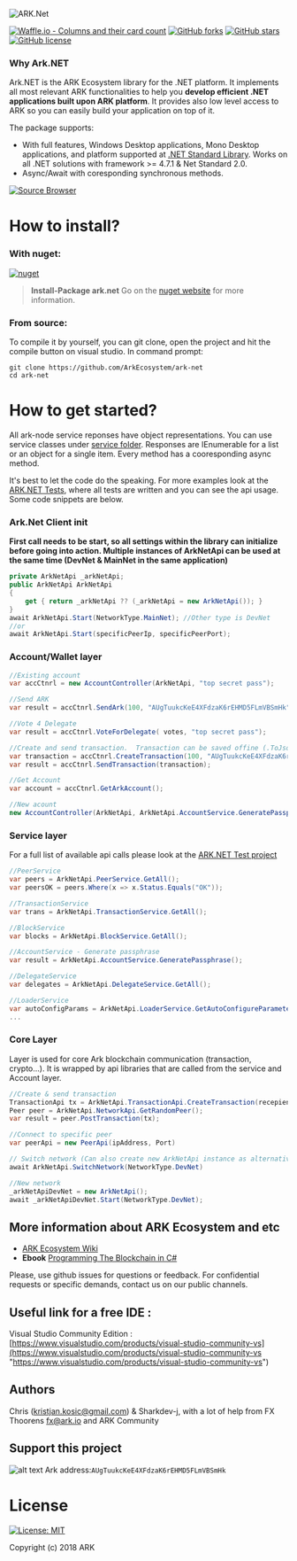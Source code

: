 ![ARK.Net](https://user-images.githubusercontent.com/25795454/39834208-83a7b9ca-53cc-11e8-980e-fd7aa281c540.png)

[![Waffle.io - Columns and their card count](https://badge.waffle.io/ArkEcosystem/ark-net.png?columns=all)](https://waffle.io/ArkEcosystem/ark-net?utm_source=badge)
[![GitHub forks](https://img.shields.io/github/forks/kristjank/ark-net.svg)](https://github.com/kristjank/ark-net/network)&nbsp;[![GitHub stars](https://img.shields.io/github/stars/kristjank/ark-net.svg)](https://github.com/kristjank/ark-net/stargazers)&nbsp;[![GitHub license](https://img.shields.io/badge/license-MIT-blue.svg)](https://raw.githubusercontent.com/kristjank/ark-net/master/LICENSE)

### Why Ark.NET
Ark.NET is the ARK Ecosystem library for the .NET platform. It implements all most relevant ARK functionalities to help you  **develop efficient .NET applications built upon ARK platform**. It provides also low level access to ARK so you can easily build your application on top of it. 

The package supports:
* With full features, Windows Desktop applications, Mono Desktop applications, and platform supported at [.NET Standard Library](https://docs.microsoft.com/en-us/dotnet/articles/standard/library). Works on all .NET solutions with framework >= 4.7.1 & Net Standard 2.0.
* Async/Await with coresponding synchronous methods.

[![Source Browser](https://img.shields.io/badge/Browse-Source-green.svg)](http://sourcebrowser.io/Browse/kristjank)

# How to install?

### With nuget:
[![nuget](https://img.shields.io/badge/nuget-prerelease-yellow.svg)](https://www.nuget.org/packages/ark.net/)
>**Install-Package ark.net** 
Go on the [nuget website](https://www.nuget.org/packages/ark.net/) for more information.

### From source:
To compile it by yourself, you can git clone, open the project and hit the compile button on visual studio.
In command prompt:
```
git clone https://github.com/ArkEcosystem/ark-net
cd ark-net
```
# How to get started? 

All ark-node service reponses have object representations. You can use service classes under [service folder](https://github.com/ArkEcosystem/ark-net/tree/master/ark-net/Service). Responses are IEnumerable for a list or an object for a single item.  Every method has a cooresponding async method.

It's best to let the code do the speaking. For more examples look at the [ARK.NET Tests](https://github.com/ArkEcosystem/ark-net/tree/master/ark-netTests), where all tests are written and you can see the api usage. Some code snippets are below.


### Ark.Net Client init
**First call needs to be start, so all settings within the library can initialize before going into action.   Multiple instances of ArkNetApi can be used at the same time (DevNet & MainNet in the same application)**

```c#
private ArkNetApi _arkNetApi;
public ArkNetApi ArkNetApi
{
    get { return _arkNetApi ?? (_arkNetApi = new ArkNetApi()); }
}
await ArkNetApi.Start(NetworkType.MainNet); //Other type is DevNet
//or
await ArkNetApi.Start(specificPeerIp, specificPeerPort);
```

### Account/Wallet layer
```c#
//Existing account
var accCtnrl = new AccountController(ArkNetApi, "top secret pass");

//Send ARK
var result = accCtnrl.SendArk(100, "AUgTuukcKeE4XFdzaK6rEHMD5FLmVBSmHk", "Akr.Net test trans from Account");

//Vote 4 Delegate                
var result = accCtnrl.VoteForDelegate( votes, "top secret pass");

//Create and send transaction.  Transaction can be saved offine (.ToJson()) and sent later.              
var transaction = accCtnrl.CreateTransaction(100, "AUgTuukcKeE4XFdzaK6rEHMD5FLmVBSmHk", "Akr.Net test trans from Account");
var result = accCtnrl.SendTransaction(transaction);

//Get Account
var account = accCtnrl.GetArkAccount();

//New acount
new AccountController(ArkNetApi, ArkNetApi.AccountService.GeneratePassphrase());
```

### Service layer 
For a full list of available api calls please look at the  [ARK.NET Test project](https://github.com/ArkEcosystem/ark-net/blob/master/ark-netTests/)
```c#
//PeerService
var peers = ArkNetApi.PeerService.GetAll();
var peersOK = peers.Where(x => x.Status.Equals("OK"));

//TransactionService
var trans = ArkNetApi.TransactionService.GetAll();

//BlockService
var blocks = ArkNetApi.BlockService.GetAll();

//AccountService - Generate passphrase
var result = ArkNetApi.AccountService.GeneratePassphrase();

//DelegateService
var delegates = ArkNetApi.DelegateService.GetAll();

//LoaderService
var autoConfigParams = ArkNetApi.LoaderService.GetAutoConfigureParameters();
...
```
### Core Layer 
Layer is used for core Ark blockchain communication (transaction, crypto...). It is wrapped by api libraries that are called from the service and Account layer.
```c#
//Create & send transaction
TransactionApi tx = ArkNetApi.TransactionApi.CreateTransaction(recepient, amount, description, passphrase);
Peer peer = ArkNetApi.NetworkApi.GetRandomPeer();
var result = peer.PostTransaction(tx);

//Connect to specific peer
var peerApi = new PeerApi(ipAddress, Port)

// Switch network (Can also create new ArkNetApi instance as alternative solution)
await ArkNetApi.SwitchNetwork(NetworkType.DevNet)

//New network
_arkNetApiDevNet = new ArkNetApi();
await _arkNetApiDevNet.Start(NetworkType.DevNet);      
```

## More information about ARK Ecosystem and etc
* [ARK Ecosystem Wiki](https://github.com/ArkEcosystem/wiki)
* **Ebook** [Programming The Blockchain in C#](https://www.gitbook.com/book/programmingblockchain/programmingblockchain/details)

Please, use github issues for questions or feedback. For confidential requests or specific demands, contact us on our public channels.


## Useful link for a free IDE :
Visual Studio Community Edition : [https://www.visualstudio.com/products/visual-studio-community-vs](https://www.visualstudio.com/products/visual-studio-community-vs "https://www.visualstudio.com/products/visual-studio-community-vs")

## Authors
Chris (kristjan.kosic@gmail.com) & Sharkdev-j, with a lot of help from FX Thoorens fx@ark.io and ARK Community

## Support this project
![alt text](https://github.com/Moustikitos/arky/raw/master/ark-logo.png)
Ark address:``AUgTuukcKeE4XFdzaK6rEHMD5FLmVBSmHk``


# License
[![License: MIT](https://img.shields.io/badge/License-MIT-yellow.svg)](https://opensource.org/licenses/MIT)

Copyright (c) 2018 ARK




